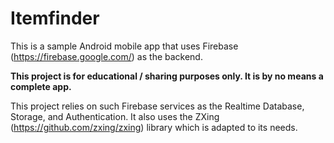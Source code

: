 # Itemfinder

This is a sample Android mobile app that uses Firebase (https://firebase.google.com/) as the backend.

<b>This project is for educational / sharing purposes only. It is by no means a complete app.</b>

This project relies on such Firebase services as the Realtime Database, Storage, and Authentication. It also uses the ZXing (https://github.com/zxing/zxing) library which is adapted to its needs.
